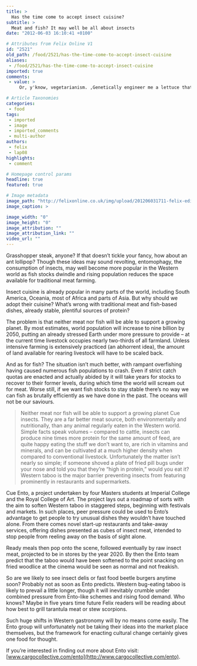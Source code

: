 ```yaml
---
title: >
  Has the time come to accept insect cuisine?
subtitle: >
  Meat and fish? It may well be all about insects
date: "2012-06-03 16:10:41 +0100"

# Attributes from Felix Online V1
id: "2521"
old_path: /food/2521/has-the-time-come-to-accept-insect-cuisine
aliases:
 - /food/2521/has-the-time-come-to-accept-insect-cuisine
imported: true
comments:
 - value: >
     Or, y'know, vegetarianism. ,Genetically engineer me a lettuce that tastes of beef and I'll switch in an instant.

# Article Taxonomies
categories:
 - food
tags:
 - imported
 - image
 - imported_comments
 - multi-author
authors:
 - felix
 - lap08
highlights:
 - comment

# Homepage control params
headline: true
featured: true

# Image metadata
image_path: "http://felixonline.co.uk/img/upload/201206031711-felix-edible-insects-6-006-500x333.jpg"
image_caption: >

image_width: "0"
image_height: "0"
image_attribution: ""
image_attribution_link: ""
video_url: ""
---
```


Grasshopper steak, anyone? If that doesn’t tickle your fancy, how about an ant lollipop? Though these ideas may sound revolting, entomophagy, the consumption of insects, may well become more popular in the Western world as fish stocks dwindle and rising population reduces the space available for traditional meat farming.

Insect cuisine is already popular in many parts of the world, including South America, Oceania, most of Africa and parts of Asia. But why should we adopt their cuisine? What’s wrong with traditional meat and fish-based dishes, already stable, plentiful sources of protein?

The problem is that neither meat nor fish will be able to support a growing planet. By most estimates, world population will increase to nine billion by 2050, putting an already stressed Earth under more pressure to provide – at the current time livestock occupies nearly two-thirds of all farmland. Unless intensive farming is extensively practiced (an abhorrent idea), the amount of land available for rearing livestock will have to be scaled back.

And as for fish? The situation isn’t much better, with rampant overfishing having caused numerous fish populations to crash. Even if strict catch quotas are enacted and actually abided by it will take years for stocks to recover to their former levels, during which time the world will scream out for meat. Worse still, if we want fish stocks to stay stable there’s no way we can fish as brutally efficiently as we have done in the past. The oceans will not be our saviours.
> Neither meat nor fish will be able to support a growing planet
Cue insects. They are a far better meat source, both environmentally and nutritionally, than any animal regularly eaten in the Western world. Simple facts speak volumes – compared to cattle, insects can produce nine times more protein for the same amount of feed, are quite happy eating the stuff we don’t want to, are rich in vitamins and minerals, and can be cultivated at a much higher density when compared to conventional livestock. Unfortunately the matter isn’t nearly so simple; if someone shoved a plate of fried pill bugs under your nose and told you that they’re “high in protein,” would you eat it? Western taboo is the major barrier preventing insects from featuring prominently in restaurants and supermarkets.

Cue Ento, a project undertaken by four Masters students at Imperial College and the Royal College of Art. The project lays out a roadmap of sorts with the aim to soften Western taboo in staggered steps, beginning with festivals and markets. In such places, peer pressure could be used to Ento’s advantage to get people to try unusual dishes they wouldn’t have touched alone. From there comes novel start-up restaurants and take-away services, offering dishes presented as cubes of insect meat, intended to stop people from reeling away on the basis of sight alone.

Ready meals then pop onto the scene, followed eventually by raw insect meat, projected to be in stores by the year 2020. By then the Ento team predict that the taboo would have been softened to the point snacking on fried woodlice at the cinema would be seen as normal and not freakish.

So are we likely to see insect delis or fast food beetle burgers anytime soon? Probably not as soon as Ento predicts. Western bug-eating taboo is likely to prevail a little longer, though it will inevitably crumble under combined pressure from Ento-like schemes and rising food demand. Who knows? Maybe in five years time future Felix readers will be reading about how best to grill tarantula meat or stew scorpions.

Such huge shifts in Western gastronomy will by no means come easily. The Ento group will unfortunately not be taking their ideas into the market place themselves, but the framework for enacting cultural change certainly gives one food for thought.

If you’re interested in finding out more about Ento visit: [www.cargocollective.com/ento](http://www.cargocollective.com/ento).
